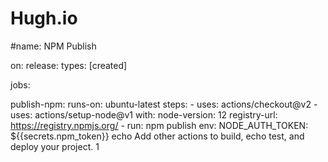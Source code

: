 # Hugh.io 
#name: NPM Publish

on:
  release:
    types: [created]

jobs:

  publish-npm:
    runs-on: ubuntu-latest
    steps:
      - uses: actions/checkout@v2
      - uses: actions/setup-node@v1
        with:
          node-version: 12
          registry-url: https://registry.npmjs.org/
      - run: npm publish
        env:
          NODE_AUTH_TOKEN: ${{secrets.npm_token}}
          echo Add other actions to build,
          echo test, and deploy your project.
1 
